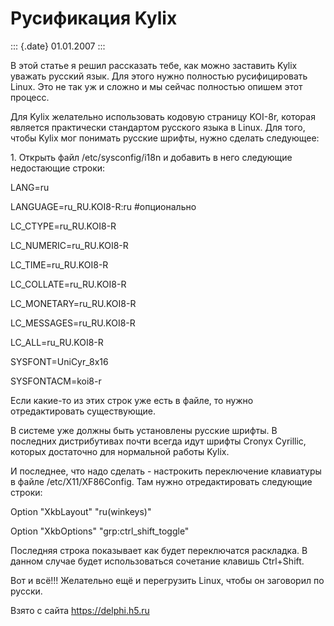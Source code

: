 Русификация Kylix
=================

::: {.date}
01.01.2007
:::

В этой статье я решил рассказать тебе, как можно заставить Kylix уважать
русский язык. Для этого нужно полностью русифицировать Linux. Это не так
уж и сложно и мы сейчас полностью опишем этот процесс.

Для Kylix желательно использовать кодовую страницу KOI-8r, которая
является практически стандартом русского языка в Linux. Для того, чтобы
Kylix мог понимать русские шрифты, нужно сделать следующее:

1\. Открыть файл /etc/sysconfig/i18n и добавить в него следующие
недостающие строки:

LANG=ru

LANGUAGE=ru\_RU.KOI8-R:ru \#опционально

LC\_CTYPE=ru\_RU.KOI8-R

LC\_NUMERIC=ru\_RU.KOI8-R

LC\_TIME=ru\_RU.KOI8-R

LC\_COLLATE=ru\_RU.KOI8-R

LC\_MONETARY=ru\_RU.KOI8-R

LC\_MESSAGES=ru\_RU.KOI8-R

LC\_ALL=ru\_RU.KOI8-R                    

SYSFONT=UniCyr\_8x16

SYSFONTACM=koi8-r  

Если какие-то из этих строк уже есть в файле, то нужно отредактировать
существующие.

В системе уже должны быть установлены русские шрифты. В последних
дистрибутивах почти всегда идут шрифты Cronyx Cyrillic, которых
достаточно для нормальной работы Kylix.

И последнее, что надо сделать - настрокить переключение клавиатуры в
файле /etc/X11/XF86Config. Там нужно отредактировать следующие строки:

Option \"XkbLayout\" \"ru(winkeys)\"

Option \"XkbOptions\" \"grp:ctrl\_shift\_toggle\"

Последняя строка показывает как будет переключатся раскладка. В данном
случае будет использоваться сочетание клавишь Ctrl+Shift.

Вот и всё!!! Желательно ещё и перегрузить Linux, чтобы он заговорил по
русски.

Взято с сайта <https://delphi.h5.ru>
